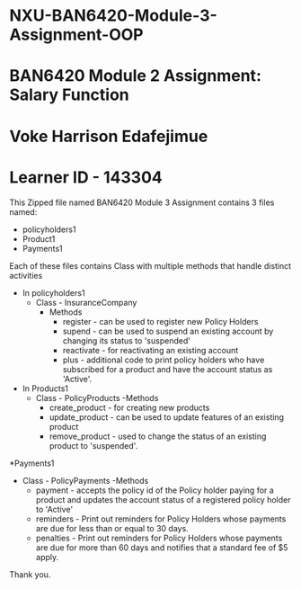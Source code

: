 # NXU-BAN6420-Module-3-Assignment-OOP
# BAN6420 Module 2 Assignment: Salary Function
# Voke Harrison Edafejimue
# Learner ID - 143304

This Zipped file named BAN6420 Module 3 Assignment contains 3 files named:
* policyholders1
* Product1
* Payments1

Each of these files contains Class with multiple methods that handle distinct activities
* In policyholders1
    - Class - InsuranceCompany
      - Methods
         - register - can be used to register new Policy Holders
         - supend - can be used to suspend an existing account by changing its status to 'suspended'
         - reactivate - for reactivating an existing account
         - plus - additional code to print policy holders who have subscribed for a product and have the account status as 'Active'.
* In Products1
    - Class - PolicyProducts
      -Methods
        - create_product - for creating new products
        - update_product - can be used to update features of an existing product
        - remove_product - used to change the status of an existing product to 'suspended'.
     
*Payments1 
  - Class - PolicyPayments
    -Methods
      - payment - accepts the policy id of the Policy holder paying for a product and updates the account status of a registered policy holder to 'Active'
      - reminders - Print out reminders for Policy Holders whose payments are due for less than or equal to 30 days.
      - penalties - Print out reminders for Policy Holders whose payments are due for more than 60 days and notifies that a standard fee of $5 apply.
   
Thank you.
